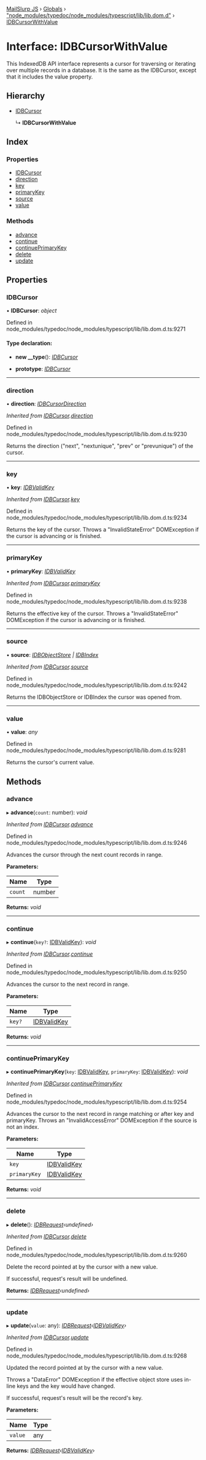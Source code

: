 [MailSlurp JS](../README.md) › [Globals](../globals.md) › ["node_modules/typedoc/node_modules/typescript/lib/lib.dom.d"](../modules/_node_modules_typedoc_node_modules_typescript_lib_lib_dom_d_.md) › [IDBCursorWithValue](_node_modules_typedoc_node_modules_typescript_lib_lib_dom_d_.idbcursorwithvalue.md)

# Interface: IDBCursorWithValue

This IndexedDB API interface represents a cursor for traversing or iterating over multiple records in a database. It is the same as the IDBCursor, except that it includes the value property.

## Hierarchy

* [IDBCursor](_node_modules_typedoc_node_modules_typescript_lib_lib_dom_d_.idbcursor.md)

  ↳ **IDBCursorWithValue**

## Index

### Properties

* [IDBCursor](_node_modules_typedoc_node_modules_typescript_lib_lib_dom_d_.idbcursorwithvalue.md#idbcursor)
* [direction](_node_modules_typedoc_node_modules_typescript_lib_lib_dom_d_.idbcursorwithvalue.md#direction)
* [key](_node_modules_typedoc_node_modules_typescript_lib_lib_dom_d_.idbcursorwithvalue.md#key)
* [primaryKey](_node_modules_typedoc_node_modules_typescript_lib_lib_dom_d_.idbcursorwithvalue.md#primarykey)
* [source](_node_modules_typedoc_node_modules_typescript_lib_lib_dom_d_.idbcursorwithvalue.md#source)
* [value](_node_modules_typedoc_node_modules_typescript_lib_lib_dom_d_.idbcursorwithvalue.md#value)

### Methods

* [advance](_node_modules_typedoc_node_modules_typescript_lib_lib_dom_d_.idbcursorwithvalue.md#advance)
* [continue](_node_modules_typedoc_node_modules_typescript_lib_lib_dom_d_.idbcursorwithvalue.md#continue)
* [continuePrimaryKey](_node_modules_typedoc_node_modules_typescript_lib_lib_dom_d_.idbcursorwithvalue.md#continueprimarykey)
* [delete](_node_modules_typedoc_node_modules_typescript_lib_lib_dom_d_.idbcursorwithvalue.md#delete)
* [update](_node_modules_typedoc_node_modules_typescript_lib_lib_dom_d_.idbcursorwithvalue.md#update)

## Properties

###  IDBCursor

• **IDBCursor**: *object*

Defined in node_modules/typedoc/node_modules/typescript/lib/lib.dom.d.ts:9271

#### Type declaration:

* **new __type**(): *[IDBCursor](_node_modules_typedoc_node_modules_typescript_lib_lib_dom_d_.idbcursor.md)*

* **prototype**: *[IDBCursor](_node_modules_typedoc_node_modules_typescript_lib_lib_dom_d_.idbcursor.md)*

___

###  direction

• **direction**: *[IDBCursorDirection](../modules/_node_modules_typedoc_node_modules_typescript_lib_lib_dom_d_.md#idbcursordirection)*

*Inherited from [IDBCursor](_node_modules_typedoc_node_modules_typescript_lib_lib_dom_d_.idbcursor.md).[direction](_node_modules_typedoc_node_modules_typescript_lib_lib_dom_d_.idbcursor.md#direction)*

Defined in node_modules/typedoc/node_modules/typescript/lib/lib.dom.d.ts:9230

Returns the direction ("next", "nextunique", "prev" or "prevunique") of the cursor.

___

###  key

• **key**: *[IDBValidKey](../modules/_node_modules_typedoc_node_modules_typescript_lib_lib_dom_d_.md#idbvalidkey)*

*Inherited from [IDBCursor](_node_modules_typedoc_node_modules_typescript_lib_lib_dom_d_.idbcursor.md).[key](_node_modules_typedoc_node_modules_typescript_lib_lib_dom_d_.idbcursor.md#key)*

Defined in node_modules/typedoc/node_modules/typescript/lib/lib.dom.d.ts:9234

Returns the key of the cursor. Throws a "InvalidStateError" DOMException if the cursor is advancing or is finished.

___

###  primaryKey

• **primaryKey**: *[IDBValidKey](../modules/_node_modules_typedoc_node_modules_typescript_lib_lib_dom_d_.md#idbvalidkey)*

*Inherited from [IDBCursor](_node_modules_typedoc_node_modules_typescript_lib_lib_dom_d_.idbcursor.md).[primaryKey](_node_modules_typedoc_node_modules_typescript_lib_lib_dom_d_.idbcursor.md#primarykey)*

Defined in node_modules/typedoc/node_modules/typescript/lib/lib.dom.d.ts:9238

Returns the effective key of the cursor. Throws a "InvalidStateError" DOMException if the cursor is advancing or is finished.

___

###  source

• **source**: *[IDBObjectStore](_node_modules_typedoc_node_modules_typescript_lib_lib_dom_d_.idbobjectstore.md) | [IDBIndex](_node_modules_typedoc_node_modules_typescript_lib_lib_dom_d_.idbindex.md)*

*Inherited from [IDBCursor](_node_modules_typedoc_node_modules_typescript_lib_lib_dom_d_.idbcursor.md).[source](_node_modules_typedoc_node_modules_typescript_lib_lib_dom_d_.idbcursor.md#source)*

Defined in node_modules/typedoc/node_modules/typescript/lib/lib.dom.d.ts:9242

Returns the IDBObjectStore or IDBIndex the cursor was opened from.

___

###  value

• **value**: *any*

Defined in node_modules/typedoc/node_modules/typescript/lib/lib.dom.d.ts:9281

Returns the cursor's current value.

## Methods

###  advance

▸ **advance**(`count`: number): *void*

*Inherited from [IDBCursor](_node_modules_typedoc_node_modules_typescript_lib_lib_dom_d_.idbcursor.md).[advance](_node_modules_typedoc_node_modules_typescript_lib_lib_dom_d_.idbcursor.md#advance)*

Defined in node_modules/typedoc/node_modules/typescript/lib/lib.dom.d.ts:9246

Advances the cursor through the next count records in range.

**Parameters:**

Name | Type |
------ | ------ |
`count` | number |

**Returns:** *void*

___

###  continue

▸ **continue**(`key?`: [IDBValidKey](../modules/_node_modules_typedoc_node_modules_typescript_lib_lib_dom_d_.md#idbvalidkey)): *void*

*Inherited from [IDBCursor](_node_modules_typedoc_node_modules_typescript_lib_lib_dom_d_.idbcursor.md).[continue](_node_modules_typedoc_node_modules_typescript_lib_lib_dom_d_.idbcursor.md#continue)*

Defined in node_modules/typedoc/node_modules/typescript/lib/lib.dom.d.ts:9250

Advances the cursor to the next record in range.

**Parameters:**

Name | Type |
------ | ------ |
`key?` | [IDBValidKey](../modules/_node_modules_typedoc_node_modules_typescript_lib_lib_dom_d_.md#idbvalidkey) |

**Returns:** *void*

___

###  continuePrimaryKey

▸ **continuePrimaryKey**(`key`: [IDBValidKey](../modules/_node_modules_typedoc_node_modules_typescript_lib_lib_dom_d_.md#idbvalidkey), `primaryKey`: [IDBValidKey](../modules/_node_modules_typedoc_node_modules_typescript_lib_lib_dom_d_.md#idbvalidkey)): *void*

*Inherited from [IDBCursor](_node_modules_typedoc_node_modules_typescript_lib_lib_dom_d_.idbcursor.md).[continuePrimaryKey](_node_modules_typedoc_node_modules_typescript_lib_lib_dom_d_.idbcursor.md#continueprimarykey)*

Defined in node_modules/typedoc/node_modules/typescript/lib/lib.dom.d.ts:9254

Advances the cursor to the next record in range matching or after key and primaryKey. Throws an "InvalidAccessError" DOMException if the source is not an index.

**Parameters:**

Name | Type |
------ | ------ |
`key` | [IDBValidKey](../modules/_node_modules_typedoc_node_modules_typescript_lib_lib_dom_d_.md#idbvalidkey) |
`primaryKey` | [IDBValidKey](../modules/_node_modules_typedoc_node_modules_typescript_lib_lib_dom_d_.md#idbvalidkey) |

**Returns:** *void*

___

###  delete

▸ **delete**(): *[IDBRequest](_node_modules_typedoc_node_modules_typescript_lib_lib_dom_d_.idbrequest.md)‹undefined›*

*Inherited from [IDBCursor](_node_modules_typedoc_node_modules_typescript_lib_lib_dom_d_.idbcursor.md).[delete](_node_modules_typedoc_node_modules_typescript_lib_lib_dom_d_.idbcursor.md#delete)*

Defined in node_modules/typedoc/node_modules/typescript/lib/lib.dom.d.ts:9260

Delete the record pointed at by the cursor with a new value.

If successful, request's result will be undefined.

**Returns:** *[IDBRequest](_node_modules_typedoc_node_modules_typescript_lib_lib_dom_d_.idbrequest.md)‹undefined›*

___

###  update

▸ **update**(`value`: any): *[IDBRequest](_node_modules_typedoc_node_modules_typescript_lib_lib_dom_d_.idbrequest.md)‹[IDBValidKey](../modules/_node_modules_typedoc_node_modules_typescript_lib_lib_dom_d_.md#idbvalidkey)›*

*Inherited from [IDBCursor](_node_modules_typedoc_node_modules_typescript_lib_lib_dom_d_.idbcursor.md).[update](_node_modules_typedoc_node_modules_typescript_lib_lib_dom_d_.idbcursor.md#update)*

Defined in node_modules/typedoc/node_modules/typescript/lib/lib.dom.d.ts:9268

Updated the record pointed at by the cursor with a new value.

Throws a "DataError" DOMException if the effective object store uses in-line keys and the key would have changed.

If successful, request's result will be the record's key.

**Parameters:**

Name | Type |
------ | ------ |
`value` | any |

**Returns:** *[IDBRequest](_node_modules_typedoc_node_modules_typescript_lib_lib_dom_d_.idbrequest.md)‹[IDBValidKey](../modules/_node_modules_typedoc_node_modules_typescript_lib_lib_dom_d_.md#idbvalidkey)›*
